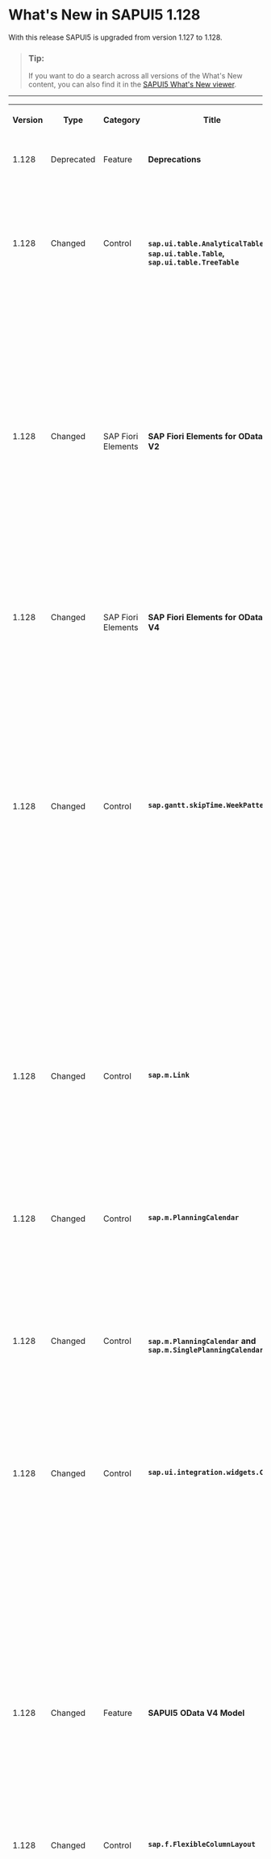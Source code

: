 <!-- loio1f762207392f46d7bf809edf71ed8704 -->

# What's New in SAPUI5 1.128

With this release SAPUI5 is upgraded from version 1.127 to 1.128.

> ### Tip:  
> If you want to do a search across all versions of the What's New content, you can also find it in the [SAPUI5 What's New viewer](https://help.sap.com/whats-new/67f60363b57f4ac0b23efd17fa192d60).

****


<table>
<tr>
<th valign="top">

Version

</th>
<th valign="top">

Type

</th>
<th valign="top">

Category

</th>
<th valign="top">

Title

</th>
<th valign="top">

Description

</th>
<th valign="top">

Action

</th>
<th valign="top">

Available as of

</th>
</tr>
<tr>
<td valign="top">

1.128 

</td>
<td valign="top">

Deprecated 

</td>
<td valign="top">

Feature 

</td>
<td valign="top">

**Deprecations** 

</td>
<td valign="top">

**Deprecations**

There are currently no major deprecations. For a complete list of all deprecations, see [Deprecated APIs](https://ui5.sap.com/#/api/deprecated).

<sub>Deprecated•Feature•Info Only•1.128</sub>

</td>
<td valign="top">

Info Only 

</td>
<td valign="top">

2024-09-05

</td>
</tr>
<tr>
<td valign="top">

1.128 

</td>
<td valign="top">

Changed 

</td>
<td valign="top">

Control 

</td>
<td valign="top">

**`sap.ui.table.AnalyticalTable`, `sap.ui.table.Table`, `sap.ui.table.TreeTable`** 

</td>
<td valign="top">

**`sap.ui.table.AnalyticalTable`, `sap.ui.table.Table`, `sap.ui.table.TreeTable`**

Cell selection now works in combination with the `Row`/`RowOnly` behavior determined by the `sap.ui.table.SelectionBehavior` enumeration. If a cell selection already exists and the focus is on the cell, users can now extend the selection by pressing [Shift\] + [Up Arrow\]  and [Shift\] + [Down Arrow\]  or [Shift\] and clicking on a cell. To select a cell, users can now press [Spacebar\] if the `CellSelector` plugin is active. To select a row, users have to press [Shift\] + [Spacebar\]  or [Enter\]/ [Return\] instead of [Spacebar\]. For more information, see the [API Reference](https://ui5.sap.com/#/api/sap.m.plugins.CellSelector).

<sub>Changed•Control•Info Only•1.128</sub>

</td>
<td valign="top">

Info Only 

</td>
<td valign="top">

2024-09-05

</td>
</tr>
<tr>
<td valign="top">

1.128 

</td>
<td valign="top">

Changed 

</td>
<td valign="top">

SAP Fiori Elements 

</td>
<td valign="top">

**SAP Fiori Elements for OData V2** 

</td>
<td valign="top">

**SAP Fiori Elements for OData V2**

The following changes and new features are available for SAP Fiori elements for OData V2:

-   We now support the keyboard shortcut [Ctrl\] + [Shift\] + [M\]  that allows end users to access the error list on the object page. For more information, see [Keyboard Shortcuts](../06_SAP_Fiori_Elements/keyboard-shortcuts-0cd318c.md).

-   We've now increased the default column size in forms on medium and large screens in flexible column layout applications.


<sub>Changed•SAP Fiori Elements•Info Only•1.128</sub>

</td>
<td valign="top">

Info Only 

</td>
<td valign="top">

2024-09-05

</td>
</tr>
<tr>
<td valign="top">

1.128 

</td>
<td valign="top">

Changed 

</td>
<td valign="top">

SAP Fiori Elements 

</td>
<td valign="top">

**SAP Fiori Elements for OData V4** 

</td>
<td valign="top">

**SAP Fiori Elements for OData V4**

The following changes and new features are available for SAP Fiori elements for OData V4:

-   We no longer show the dialog of the create action if all the parameters are hidden. For more information, see [Actions](../06_SAP_Fiori_Elements/actions-cbf16c5.md).

-   You can now use the `Org.OData.Core.V1.AlternateKeys` annotation to request additional properties for object pages or subobject pages. For more information, see [Configuring Default Settings \(Visualizations, Sort Order, Filter Values\)](../06_SAP_Fiori_Elements/configuring-default-settings-visualizations-sort-order-filter-values-49a6ba5.md).


<sub>Changed•SAP Fiori Elements•Info Only•1.128</sub>

</td>
<td valign="top">

Info Only 

</td>
<td valign="top">

2024-09-05

</td>
</tr>
<tr>
<td valign="top">

1.128 

</td>
<td valign="top">

Changed 

</td>
<td valign="top">

Control 

</td>
<td valign="top">

**`sap.gantt.skipTime.WeekPattern`** 

</td>
<td valign="top">

**`sap.gantt.skipTime.WeekPattern`**

We now provide support for hiding non-working hours from the Gantt timeline. Based on specific use cases, the feature allows applications to control the non-working hours on a granular level. With this new feature, applications can configure a weekly pattern specifying multiple time intervals per day that can be hidden. The time pattern supports hours, minutes, and seconds for each interval.

This feature is supported in stepwise zoom, proportional zoom, and the fullscreen strategies. For more information, see the [API Reference](https://ui5.sap.com/#/api/sap.gantt.skipTime.WeekPattern) and the [Sample](https://ui5.sap.com/#/entity/sap.gantt.simple.GanttChartWithTable/sample/sap.gantt.sample.GanttChart2HideNonWorkingHours).

In addition to the support for the weekly pattern, applications can extend the base discontinuity provider to define their own use cases for hiding specific parts of the Gantt timeline. For more information, see the [Sample](https://ui5.sap.com/#/entity/sap.gantt.simple.GanttChartWithTable/sample/sap.gantt.sample.GanttChart2HideNonWorkingDateRanges).

<sub>Changed•Control•Info Only•1.128</sub>

</td>
<td valign="top">

Info Only 

</td>
<td valign="top">

2024-09-05

</td>
</tr>
<tr>
<td valign="top">

1.128 

</td>
<td valign="top">

Changed 

</td>
<td valign="top">

Control 

</td>
<td valign="top">

**`sap.m.Link`** 

</td>
<td valign="top">

**`sap.m.Link`**

You can now add an icon before or after the link text. The icon is interactive, just like the link. You can also add two icons, one on each side, although we don't recommend this. To add an icon, set an icon URI to either of the newly introduced `icon` or `endIcon` properties. These properties only accept icons, not images. For more information, see the [API Reference](https://ui5.sap.com/#/api/sap.m.Link) and the [Sample](https://ui5.sap.com/#/entity/sap.m.Link/sample/sap.m.sample.Link).

<sub>Changed•Control•Info Only•1.128</sub>

</td>
<td valign="top">

Info Only 

</td>
<td valign="top">

2024-09-05

</td>
</tr>
<tr>
<td valign="top">

1.128 

</td>
<td valign="top">

Changed 

</td>
<td valign="top">

Control 

</td>
<td valign="top">

**`sap.m.PlanningCalendar`** 

</td>
<td valign="top">

**`sap.m.PlanningCalendar`**

We have improved the drag-and-drop functionality of the control to allow more precise appointment placement. Now, the length of the snapping interval is 15 minutes, reduced from the previous 30-minute interval. For more information, see the [Sample](https://ui5.sap.com/#/entity/sap.m.PlanningCalendar/sample/sap.m.sample.PlanningCalendarDnD).

<sub>Changed•Control•Info Only•1.128</sub>

</td>
<td valign="top">

Info Only 

</td>
<td valign="top">

2024-09-05

</td>
</tr>
<tr>
<td valign="top">

1.128 

</td>
<td valign="top">

Changed 

</td>
<td valign="top">

Control 

</td>
<td valign="top">

**`sap.m.PlanningCalendar` and `sap.m.SinglePlanningCalendar`** 

</td>
<td valign="top">

**`sap.m.PlanningCalendar` and `sap.m.SinglePlanningCalendar`**

We have improved the flexibility when defining non-working time periods. You can now set these time periods with greater precision, specifying not just full hours but also minutes. For more information, see the [Planning Calendar](https://ui5.sap.com/#/entity/sap.m.PlanningCalendar/sample/sap.m.sample.PlanningCalendarRecurringItem) and [Single Planning Calendar](https://ui5.sap.com/#/entity/sap.m.SinglePlanningCalendar/sample/sap.m.sample.SinglePlanningCalendarRecurringItem) samples.

<sub>Changed•Control•Info Only•1.128</sub>

</td>
<td valign="top">

Info Only 

</td>
<td valign="top">

2024-09-05

</td>
</tr>
<tr>
<td valign="top">

1.128 

</td>
<td valign="top">

Changed 

</td>
<td valign="top">

Control 

</td>
<td valign="top">

**`sap.ui.integration.widgets.Card`** 

</td>
<td valign="top">

**`sap.ui.integration.widgets.Card`**

-   We have introduced the `sap.f.cards.CardBadgeCustomData` element, which extends `sap.ui.core.CustomData`. It enables developers to add multiple badges on one card. Additionally, the new API allows them to add icons, state color, announcement text, and to control the visibility of the badge with the visibility mode. For more information, see the [API Reference](https://ui5.sap.com/#/api/sap.f.cards.CardBadgeCustomData) and the [Badge Sample](https://ui5.sap.com/test-resources/sap/ui/integration/demokit/cardExplorer/webapp/index.html#/explore/badge)..

-   We have added a new `fallbackSrc` property available for images in Object cards. You can use it to set a fallback image source, in case the main `src` source fails to load. For more information, see the [Object Card](https://ui5.sap.com/test-resources/sap/ui/integration/demokit/cardExplorer/webapp/index.html#/learn/typesDeclarative/object) section and [Sample](https://ui5.sap.com/test-resources/sap/ui/integration/demokit/cardExplorer/webapp/index.html#/explore/object/objectCardWithFallbackImage) in the Card Explorer.


<sub>Changed•Control•Info Only•1.128</sub>

</td>
<td valign="top">

Info Only 

</td>
<td valign="top">

2024-09-05

</td>
</tr>
<tr>
<td valign="top">

1.128 

</td>
<td valign="top">

Changed 

</td>
<td valign="top">

Feature 

</td>
<td valign="top">

**SAPUI5 OData V4 Model** 

</td>
<td valign="top">

**SAPUI5 OData V4 Model**

We have added the experimental `bAll` parameter to `sap.ui.model.odata.v4.Context#collapse`, which allows you to collapse a node and all its descendants. Note that it must not be used in productive applications yet.

For more information, see the [API Reference](https://ui5.sap.com/#/api/sap.ui.model.odata.v4.Context%23methods/collapse).

<sub>Changed•Feature•Info Only•1.128</sub>

</td>
<td valign="top">

Info Only 

</td>
<td valign="top">

2024-09-05

</td>
</tr>
<tr>
<td valign="top">

1.128 

</td>
<td valign="top">

Changed 

</td>
<td valign="top">

Control 

</td>
<td valign="top">

**`sap.f.FlexibleColumnLayout`** 

</td>
<td valign="top">

**`sap.f.FlexibleColumnLayout`**

-   We now support the `aria-valuenow` attribute for column separators. It holds the position of the separator in the range of \[0, 100\]. For more information, see the [API Reference](https://ui5.sap.com/#/api/sap.f.FlexibleColumnLayout). 


-   We have introduced the new `layoutData` API to be used by applications to define the custom width of columns, depending on the user interactions/resizing with separators.

    The new `columnsDistributionChange` event is fired when the user manually resizes the `sap.f.FlexibleColumnLayout`. This event helps app developers to save user preferences and use them later. For more information, see the [API Reference](https://ui5.sap.com/#/api/sap.f.FlexibleColumnLayout).


<sub>Changed•Control•Info Only•1.128</sub>

</td>
<td valign="top">

Info Only 

</td>
<td valign="top">

2024-09-05

</td>
</tr>
<tr>
<td valign="top">

1.128 

</td>
<td valign="top">

Changed 

</td>
<td valign="top">

Control 

</td>
<td valign="top">

**`sap.f.DynamicPageHeader`** 

</td>
<td valign="top">

**`sap.f.DynamicPageHeader`**

The `ObjectPageAccessibleLandmarkInfo` and the `DynamicPageAccessibleLandmarkInfo` now include the `headerSectionLabel` API. It enables customization of the aria-label for the header section of the `sap.f.DynamicPageHeader`. For more information, see the [sap.f.DynamicPageAccessibleLandmarkInfo](https://ui5.sap.com/#/api/sap.f.DynamicPageAccessibleLandmarkInfo) and [sap.uxap.ObjectPageAccessibleLandmarkInfo](https://ui5.sap.com/#/api/sap.uxap.ObjectPageAccessibleLandmarkInfo) API Reference.

<sub>Changed•Control•Info Only•1.128</sub>

</td>
<td valign="top">

Info Only 

</td>
<td valign="top">

2024-09-05

</td>
</tr>
<tr>
<td valign="top">

1.128 

</td>
<td valign="top">

Changed 

</td>
<td valign="top">

Control 

</td>
<td valign="top">

**`sap.m.Toolbar`** 

</td>
<td valign="top">

**`sap.m.Toolbar`**

We have introduced keyboard arrow navigation to the control. Users can navigate through the interactive items within the control using the [Up\], [Down\], [Left\], and [Right\] arrow keys.

<sub>Changed•Control•Info Only•1.128</sub>

</td>
<td valign="top">

Info Only 

</td>
<td valign="top">

2024-09-05

</td>
</tr>
<tr>
<td valign="top">

1.128 

</td>
<td valign="top">

New 

</td>
<td valign="top">

Feature 

</td>
<td valign="top">

**Demo Kit: Highlight searched term** 

</td>
<td valign="top">

**Demo Kit: Highlight searched term**

We have added a new feature that highlights the searched term, making it easier for users to find its position in a large body of text when they reach the searched page.

<sub>New•Feature•Info Only•1.128</sub>

</td>
<td valign="top">

Info Only 

</td>
<td valign="top">

2024-09-05

</td>
</tr>
</table>

